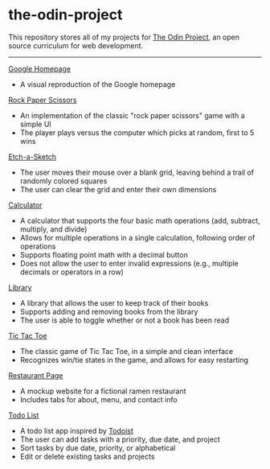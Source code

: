 # the-odin-project

This repository stores all of my projects for [The Odin Project](https://www.theodinproject.com/), an open source curriculum for web development.

---

[Google Homepage](https://jztang.github.io/the-odin-project/google-homepage/)
- A visual reproduction of the Google homepage

[Rock Paper Scissors](https://jztang.github.io/the-odin-project/rock-paper-scissors/)
- An implementation of the classic "rock paper scissors" game with a simple UI
- The player plays versus the computer which picks at random, first to 5 wins

[Etch-a-Sketch](https://jztang.github.io/the-odin-project/etch-a-sketch/)
- The user moves their mouse over a blank grid, leaving behind a trail of randomly colored squares
- The user can clear the grid and enter their own dimensions

[Calculator](https://jztang.github.io/the-odin-project/calculator/)
- A calculator that supports the four basic math operations (add, subtract, multiply, and divide)
- Allows for multiple operations in a single calculation, following order of operations
- Supports floating point math with a decimal button
- Does not allow the user to enter invalid expressions (e.g., multiple decimals or operators in a row)

[Library](https://jztang.github.io/the-odin-project/library/)
- A library that allows the user to keep track of their books
- Supports adding and removing books from the library
- The user is able to toggle whether or not a book has been read

[Tic Tac Toe](https://jztang.github.io/the-odin-project/tic-tac-toe/)
- The classic game of Tic Tac Toe, in a simple and clean interface
- Recognizes win/tie states in the game, and allows for easy restarting

[Restaurant Page](https://jztang.github.io/the-odin-project/restaurant-page/dist/)
- A mockup website for a fictional ramen restaurant
- Includes tabs for about, menu, and contact info

[Todo List](https://jztang.github.io/the-odin-project/todo-list/dist/)
- A todo list app inspired by [Todoist](https://todoist.com/)
- The user can add tasks with a priority, due date, and project
- Sort tasks by due date, priority, or alphabetical
- Edit or delete existing tasks and projects